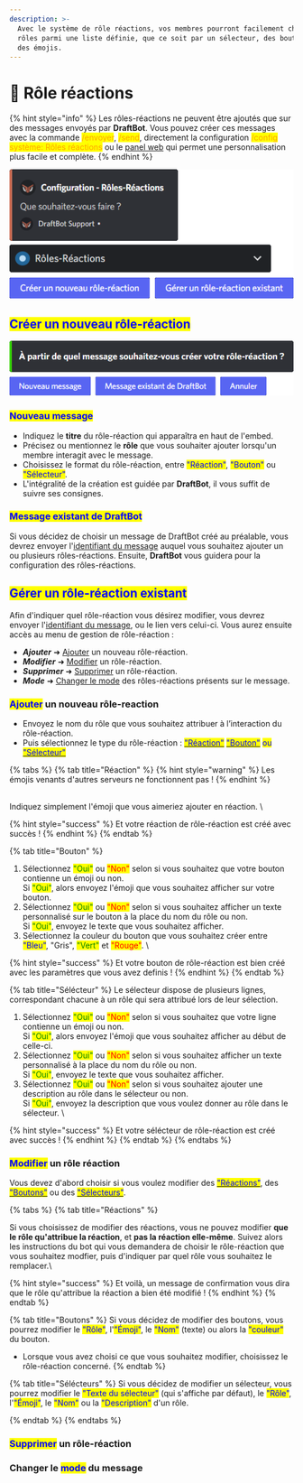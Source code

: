 ```yaml
---
description: >-
  Avec le système de rôle réactions, vos membres pourront facilement choisir des
  rôles parmi une liste définie, que ce soit par un sélecteur, des boutons, ou
  des émojis.
---
```


# 🔘 Rôle réactions

{% hint style="info" %}
Les rôles-réactions ne peuvent être ajoutés que sur des messages envoyés par **DraftBot**. Vous pouvez créer ces messages avec la commande <mark style="color:orange;">/envoyer</mark>, <mark style="color:orange;">/send</mark>, directement la configuration <mark style="color:orange;">/config système: Rôles réactions</mark> ou le [panel web](https://www.draftbot.fr/dashboard) qui permet une personnalisation plus facile et complète.
{% endhint %}

![Commande /config système: Rôles-Réactions](<../../.gitbook/assets/rolereact/view.png>)

## <mark style="color:blue;">Créer un nouveau rôle-réaction</mark>

![](<../../.gitbook/assets/rolereact/question.png>)

### <mark style="color:blue;">Nouveau message</mark>

* Indiquez le **titre** du rôle-réaction qui apparaîtra en haut de l'embed.
* Précisez ou mentionnez le **rôle** que vous souhaiter ajouter lorsqu'un membre interagit avec le message.
* Choisissez le format du rôle-réaction, entre <mark style="color:blue;">"Réaction"</mark>, <mark style="color:blue;">"Bouton"</mark> ou <mark style="color:blue;">"Sélecteur"</mark>.
* L'intégralité de la création est guidée par **DraftBot**, il vous suffit de suivre ses consignes.

### <mark style="color:blue;">Message existant de DraftBot</mark>

Si vous décidez de choisir un message de DraftBot créé au préalable, vous devrez envoyer l'[identifiant du message](../../autres/recuperer-un-identifiant.md#message) auquel vous souhaitez ajouter un ou plusieurs rôles-réactions. Ensuite, **DraftBot** vous guidera pour la configuration des rôles-réactions.

## <mark style="color:blue;">Gérer un rôle-réaction existant</mark>

Afin d'indiquer quel rôle-réaction vous désirez modifier, vous devrez envoyer l'[identifiant du message](../../autres/recuperer-un-identifiant.md#message), ou le lien vers celui-ci. Vous aurez ensuite accès au menu de gestion de rôle-réaction :
* ***Ajouter*** ➜ [Ajouter](role-reactions.md#ajouter-un-nouveau-rôle-reaction) un nouveau rôle-réaction.
* ***Modifier*** ➜ [Modifier](role-reactions.md#modifier-un-rôle-réaction) un rôle-réaction.
* ***Supprimer*** ➜ [Supprimer](role-reactions.md#supprimer-un-rôle-réaction) un rôle-réaction.
* ***Mode*** ➜ [Changer le mode](role-reactions.md#changer-le-mode-du-message) des rôles-réactions présents sur le message.

### <mark style="color:blue;">Ajouter</mark> un nouveau rôle-reaction

* Envoyez le nom du rôle que vous souhaitez attribuer à l’interaction du rôle-réaction.
* Puis sélectionnez le type du rôle-réaction : [<mark style="color:blue;">"Réaction"</mark>](role-reactions.md#reaction) [<mark style="color:blue;">"Bouton"</mark>](role-reactions.md#bouton) <mark style="color:blue;">ou</mark> [<mark style="color:blue;">"Sélecteur"</mark>](role-reactions.md#selecteur)<mark style="color:blue;"></mark>

{% tabs %}
{% tab title="Réaction" %}
{% hint style="warning" %}
Les émojis venants d'autres serveurs ne fonctionnent pas !
{% endhint %}

\
Indiquez simplement l'émoji que vous aimeriez ajouter en réaction.
\

{% hint style="success" %}
Et votre réaction de rôle-réaction est créé avec succès !
{% endhint %}
{% endtab %}

{% tab title="Bouton" %}
1. Sélectionnez <mark style="color:green;">"Oui"</mark> ou <mark style="color:red;">"Non"</mark> selon si vous souhaitez que votre bouton contienne un émoji ou non. \
   Si <mark style="color:green;">"Oui"</mark>, alors envoyez l'émoji que vous souhaitez afficher sur votre bouton.
2. Sélectionnez <mark style="color:green;">"Oui"</mark> ou <mark style="color:red;">"Non"</mark> selon si vous souhaitez afficher un texte personnalisé sur le bouton à la place du nom du rôle ou non. \
   Si <mark style="color:green;">"Oui"</mark>, envoyez le texte que vous souhaitez afficher.
3. Sélectionnez la couleur du bouton que vous souhaitez créer entre <mark style="color:blue;">"Bleu"</mark>, "Gris", <mark style="color:green;">"Vert"</mark> et <mark style="color:red;">"Rouge"</mark>. \


{% hint style="success" %}
Et votre bouton de rôle-réaction est bien créé avec les paramètres que vous avez definis !
{% endhint %}
{% endtab %}

{% tab title="Sélécteur" %}
Le sélecteur dispose de plusieurs lignes, correspondant chacune à un rôle qui sera attribué lors de leur sélection.

1. Sélectionnez <mark style="color:green;">"Oui"</mark> ou <mark style="color:red;">"Non"</mark> selon si vous souhaitez que votre ligne contienne un émoji ou non. \
   Si <mark style="color:green;">"Oui"</mark>, alors envoyez l'émoji que vous souhaitez afficher au début de celle-ci.
2. Sélectionnez <mark style="color:green;">"Oui"</mark> ou <mark style="color:red;">"Non"</mark> selon si vous souhaitez afficher un texte personnalisé à la place du nom du rôle ou non. \
   Si <mark style="color:green;">"Oui"</mark>, envoyez le texte que vous souhaitez afficher.
3. Sélectionnez <mark style="color:green;">"Oui"</mark> ou <mark style="color:red;">"Non"</mark> selon si vous souhaitez ajouter une description au rôle dans le sélecteur ou non. \
   Si <mark style="color:green;">"Oui"</mark>, envoyez la description que vous voulez donner au rôle dans le sélecteur. \

{% hint style="success" %}
Et votre sélécteur de rôle-réaction est créé avec succès !
{% endhint %}
{% endtab %}
{% endtabs %}

### <mark style="color:blue;">Modifier</mark> un rôle réaction

Vous devez d'abord choisir si vous voulez modifier des <mark style="color:blue;"></mark> [<mark style="color:blue;">"Réactions"</mark>](role-reactions.md#emoji), des <mark style="color:blue;"></mark> [<mark style="color:blue;">"Boutons"</mark>](role-reactions.md#nom) ou des [<mark style="color:blue;">"Sélecteurs"</mark>](role-reactions.md#couleur-du-bouton).

{% tabs %}
{% tab title="Réactions" %}

<!-- Mettre dans la section de tout en bas -->
Si vous choisissez de modifier des réactions, vous ne pouvez modifier **que le rôle qu'attribue la réaction**, et **pas la réaction elle-même**. Suivez alors les instructions du bot qui vous demandera de choisir le rôle-réaction que vous souhaitez modfier, puis d'indiquer par quel rôle vous souhaitez le remplacer.\

{% hint style="success" %}
Et voilà, un message de confirmation vous dira que le rôle qu'attribue la réaction a bien été modifié !
{% endhint %}
{% endtab %}

{% tab title="Boutons" %}
Si vous décidez de modifier des boutons, vous pourrez modifier le <mark style="color:blue;">"Rôle"</mark>, l'<mark style="color:blue;">"Émoji"</mark>, le <mark style="color:blue;">"Nom"</mark> (texte) ou alors la <mark style="color:blue;">"couleur"</mark> du bouton.

* Lorsque vous avez choisi ce que vous souhaitez modifier, choisissez le rôle-réaction concerné.
{% endtab %}

{% tab title="Sélécteurs" %}
Si vous décidez de modifier un sélecteur, vous pourrez modifier le <mark style="color:blue;">"Texte du sélecteur"</mark> (qui s'affiche par défaut), le <mark style="color:blue;">"Rôle"</mark>, l'<mark style="color:blue;">"Émoji"</mark>, le <mark style="color:blue;">"Nom"</mark> ou la <mark style="color:blue;">"Description"</mark> d'un rôle.

<!-- Ajouter une image ? -->

{% endtab %}
{% endtabs %}

### <mark style="color:blue;">Supprimer</mark> un rôle-réaction

### Changer le <mark style="color:blue;">mode</mark> du message